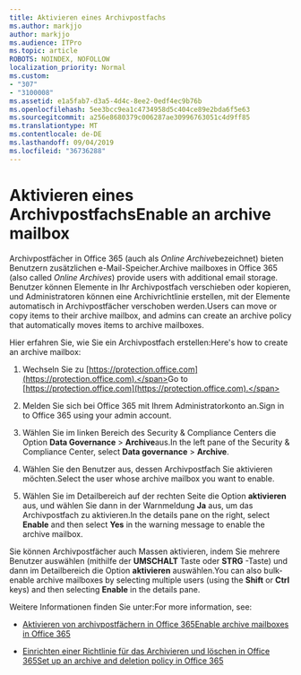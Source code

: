 ```yaml
---
title: Aktivieren eines Archivpostfachs
ms.author: markjjo
author: markjjo
ms.audience: ITPro
ms.topic: article
ROBOTS: NOINDEX, NOFOLLOW
localization_priority: Normal
ms.custom:
- "307"
- "3100008"
ms.assetid: e1a5fab7-d3a5-4d4c-8ee2-0edf4ec9b76b
ms.openlocfilehash: 5ee3bcc9ea1c4734958d5c404ce89e2bda6f5e63
ms.sourcegitcommit: a256e8680379c006287ae30996763051c4d9ff85
ms.translationtype: MT
ms.contentlocale: de-DE
ms.lasthandoff: 09/04/2019
ms.locfileid: "36736288"
---
```

# <a name="enable-an-archive-mailbox"></a><span data-ttu-id="3b7f9-102">Aktivieren eines Archivpostfachs</span><span class="sxs-lookup"><span data-stu-id="3b7f9-102">Enable an archive mailbox</span></span>

<span data-ttu-id="3b7f9-103">Archivpostfächer in Office 365 (auch als *Online Archive*bezeichnet) bieten Benutzern zusätzlichen e-Mail-Speicher.</span><span class="sxs-lookup"><span data-stu-id="3b7f9-103">Archive mailboxes in Office 365 (also called  *Online Archives*) provide users with additional email storage.</span></span> <span data-ttu-id="3b7f9-104">Benutzer können Elemente in Ihr Archivpostfach verschieben oder kopieren, und Administratoren können eine Archivrichtlinie erstellen, mit der Elemente automatisch in Archivpostfächer verschoben werden.</span><span class="sxs-lookup"><span data-stu-id="3b7f9-104">Users can move or copy items to their archive mailbox, and admins can create an archive policy that automatically moves items to archive mailboxes.</span></span>
  
<span data-ttu-id="3b7f9-105">Hier erfahren Sie, wie Sie ein Archivpostfach erstellen:</span><span class="sxs-lookup"><span data-stu-id="3b7f9-105">Here's how to create an archive mailbox:</span></span>
  
1. <span data-ttu-id="3b7f9-106">Wechseln Sie zu [https://protection.office.com](https://protection.office.com).</span><span class="sxs-lookup"><span data-stu-id="3b7f9-106">Go to [https://protection.office.com](https://protection.office.com).</span></span>

2. <span data-ttu-id="3b7f9-107">Melden Sie sich bei Office 365 mit Ihrem Administratorkonto an.</span><span class="sxs-lookup"><span data-stu-id="3b7f9-107">Sign in to Office 365 using your admin account.</span></span>

3. <span data-ttu-id="3b7f9-108">Wählen Sie im linken Bereich des Security &amp; Compliance Centers die Option **Data Governance** \> **Archive**aus.</span><span class="sxs-lookup"><span data-stu-id="3b7f9-108">In the left pane of the Security &amp; Compliance Center, select **Data governance** \> **Archive**.</span></span>

4. <span data-ttu-id="3b7f9-109">Wählen Sie den Benutzer aus, dessen Archivpostfach Sie aktivieren möchten.</span><span class="sxs-lookup"><span data-stu-id="3b7f9-109">Select the user whose archive mailbox you want to enable.</span></span>

5. <span data-ttu-id="3b7f9-110">Wählen Sie im Detailbereich auf der rechten Seite die Option **aktivieren** aus, und wählen Sie dann in der Warnmeldung **Ja** aus, um das Archivpostfach zu aktivieren.</span><span class="sxs-lookup"><span data-stu-id="3b7f9-110">In the details pane on the right, select **Enable** and then select **Yes** in the warning message to enable the archive mailbox.</span></span>

<span data-ttu-id="3b7f9-111">Sie können Archivpostfächer auch Massen aktivieren, indem Sie mehrere Benutzer auswählen (mithilfe der **UMSCHALT** Taste oder **STRG** -Taste) und dann im Detailbereich die Option **aktivieren** auswählen.</span><span class="sxs-lookup"><span data-stu-id="3b7f9-111">You can also bulk-enable archive mailboxes by selecting multiple users (using the **Shift** or **Ctrl** keys) and then selecting **Enable** in the details pane.</span></span>
  
<span data-ttu-id="3b7f9-112">Weitere Informationen finden Sie unter:</span><span class="sxs-lookup"><span data-stu-id="3b7f9-112">For more information, see:</span></span>
  
- [<span data-ttu-id="3b7f9-113">Aktivieren von archivpostfächern in Office 365</span><span class="sxs-lookup"><span data-stu-id="3b7f9-113">Enable archive mailboxes in Office 365</span></span>](https://docs.microsoft.com/office365/securitycompliance/enable-archive-mailboxes)

- [<span data-ttu-id="3b7f9-114">Einrichten einer Richtlinie für das Archivieren und löschen in Office 365</span><span class="sxs-lookup"><span data-stu-id="3b7f9-114">Set up an archive and deletion policy in Office 365</span></span>](https://docs.microsoft.com//office365/securitycompliance/set-up-an-archive-and-deletion-policy-for-mailboxes)
